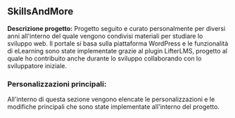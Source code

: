 ## SkillsAndMore

**Descrizione progetto:** Progetto seguito e curato personalmente per diversi anni all'interno del quale vengono condivisi materiali per studiare lo sviluppo web. Il portale si basa sulla piattaforma WordPress e le funzionalità di eLearning sono state implementate grazie al plugin LifterLMS, progetto al quale ho contribuito anche durante lo sviluppo collaborando con lo sviluppatore iniziale.

### Personalizzazioni principali:
All'interno di questa sezione vengono elencate le personalizzazioni e le modifiche principali che sono state implementate all'interno del progetto.
